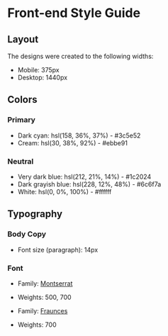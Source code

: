 # Front-end Style Guide

## Layout

The designs were created to the following widths:

- Mobile: 375px
- Desktop: 1440px

## Colors

### Primary

- Dark cyan: hsl(158, 36%, 37%)  - #3c5e52
- Cream: hsl(30, 38%, 92%) - #ebbe91

### Neutral

- Very dark blue: hsl(212, 21%, 14%) - #1c2024
- Dark grayish blue: hsl(228, 12%, 48%) - #6c6f7a
- White: hsl(0, 0%, 100%) - #ffffff

## Typography

### Body Copy

- Font size (paragraph): 14px

### Font

- Family: [Montserrat](https://fonts.google.com/specimen/Montserrat)
- Weights: 500, 700

- Family: [Fraunces](https://fonts.google.com/specimen/Fraunces)
- Weights: 700
